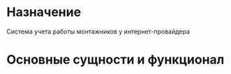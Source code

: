 # Назначение
Система учета работы монтажников у интернет-провайдера
# Основные сущности и функционал